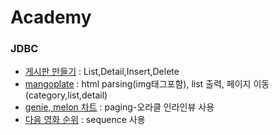 # Academy

### JDBC
- [게시판 만들기](BoardProject) : List,Detail,Insert,Delete
- [mangoplate](FoodProject) : html parsing(img태그포함), list 출력, 페이지 이동(category,list,detail)
- [genie, melon 차트](PagingProject) : paging-오라클 인라인뷰 사용
- [다음 영화 순위](DaumMovieProject) : sequence 사용